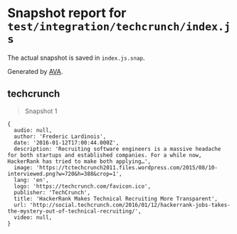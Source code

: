 # Snapshot report for `test/integration/techcrunch/index.js`

The actual snapshot is saved in `index.js.snap`.

Generated by [AVA](https://avajs.dev).

## techcrunch

> Snapshot 1

    {
      audio: null,
      author: 'Frederic Lardinois',
      date: '2016-01-12T17:00:44.000Z',
      description: 'Recruiting software engineers is a massive headache for both startups and established companies. For a while now, HackerRank has tried to make both applying…',
      image: 'https://tctechcrunch2011.files.wordpress.com/2015/08/10-interviewed.png?w=720&h=388&crop=1',
      lang: 'en',
      logo: 'https://techcrunch.com/favicon.ico',
      publisher: 'TechCrunch',
      title: 'HackerRank Makes Technical Recruiting More Transparent',
      url: 'http://social.techcrunch.com/2016/01/12/hackerrank-jobs-takes-the-mystery-out-of-technical-recruiting/',
      video: null,
    }
